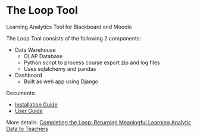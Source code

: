 # The Loop Tool
Learning Analytics Tool for Blackboard and Moodle

The Loop Tool consists of the following 2 components:
* Data Warehouse
  * OLAP Database
  * Python script to process course export zip and log files
  * Uses sqlalchemy and pandas
* Dashboard
  * Built as web app using Django

Documents:
* [Installation Guide](http://melbourne-cshe.unimelb.edu.au/__data/assets/pdf_file/0004/2033626/LoopTool_InstallationGuide.pdf)
* [User Guide](http://melbourne-cshe.unimelb.edu.au/__data/assets/pdf_file/0005/2033627/LoopTool_UserGuide.pdf)

More details: [Completing the Loop: Returning Meaningful Learning Analytic Data to Teachers](http://melbourne-cshe.unimelb.edu.au/research/edutech/completing-the-loop)
